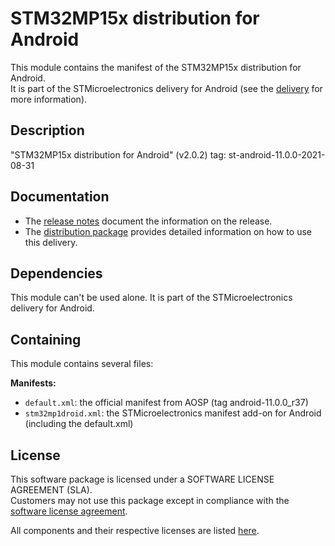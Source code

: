 # STM32MP15x distribution for Android #

This module contains the manifest of the STM32MP15x distribution for Android.<br/>
It is part of the STMicroelectronics delivery for Android (see the [delivery][release notes] for more information).

## Description ##

"STM32MP15x distribution for Android" (v2.0.2) tag: st-android-11.0.0-2021-08-31

## Documentation ##

* The [release notes][] document the information on the release.
* The [distribution package][] provides detailed information on how to use this delivery.

[release notes]: https://wiki.st.com/stm32mpu/wiki/STM32MP15_distribution_for_Android_release_note_-_v2.0.0
[distribution package]: https://wiki.st.com/stm32mpu/wiki/STM32MP1_Distribution_Package_for_Android

## Dependencies ##

This module can't be used alone. It is part of the STMicroelectronics delivery for Android.

## Containing ##

This module contains several files:

**Manifests:**
* `default.xml`: the official manifest from AOSP (tag android-11.0.0_r37)
* `stm32mp1droid.xml`: the STMicroelectronics manifest add-on for Android (including the default.xml)

## License ##

This software package is licensed under a SOFTWARE LICENSE AGREEMENT (SLA).<br/>
Customers may not use this package except in compliance with the [software license agreement][android license].

All components and their respective licenses are listed [here][android license].

[android license]: https://wiki.st.com/stm32mpu/wiki/STM32MPU_distribution_for_Android_licenses_-_v2.0.0
